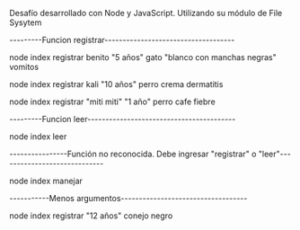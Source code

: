 Desafío desarrollado con Node y JavaScript. Utilizando su módulo de File Sysytem

---------Funcion registrar------------------------------------

node index registrar benito "5 años" gato "blanco con manchas negras" vomitos

node index registrar kali "10 años" perro crema dermatitis

node index registrar "miti miti" "1 año" perro cafe fiebre

---------Funcion leer-----------------------------------------

node index leer

----------------Función no reconocida. Debe ingresar "registrar" o "leer"-----------------------------

node index manejar

-----------Menos argumentos-----------------------------------

node index registrar "12 años" conejo negro

